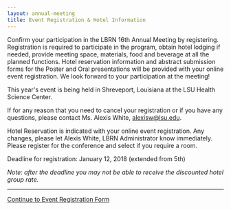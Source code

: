 ```yaml
---
layout: annual-meeting
title: Event Registration & Hotel Information
---
```


Confirm your participation in the LBRN 16th Annual Meeting by registering. Registration is required to participate in the program, obtain hotel lodging if needed, provide meeting space, materials, food and beverage at all the planned functions. Hotel reservation information and abstract submission forms for the Poster and Oral presentations will be provided with your online event registration. We look forward to your participation at the meeting!

This year's event is being held in Shreveport, Louisiana at the LSU Health Science Center.

If for any reason that you need to cancel your registration or if you have any questions, please contact Ms. Alexis White, [alexisw@lsu.edu](mailto:alexisw@lsu.edu).

Hotel Reservation is indicated with your online event registration. Any changes, please let Alexis White, LBRN Administrator know immediately. Please register for the conference and select if you require a room.

<p class="text-error">
	Deadline for registration: January 12, 2018 (extended from 5th)</p>

*Note: after the deadline you may not be able to receive the discounted hotel group rate.*

---

<a href="https://redcap.lbrn.lsu.edu/surveys/?s=PL3CXYJEDR" class="btn btn-info btn-large">Continue to Event Registration Form</a>
